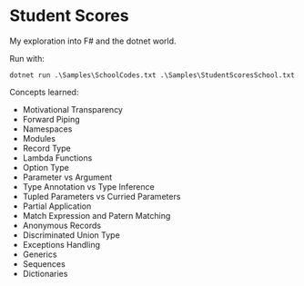 # Student Scores

My exploration into F# and the dotnet world.

Run with:
```
dotnet run .\Samples\SchoolCodes.txt .\Samples\StudentScoresSchool.txt
```

Concepts learned:

- Motivational Transparency
- Forward Piping
- Namespaces
- Modules
- Record Type
- Lambda Functions
- Option Type
- Parameter vs Argument
- Type Annotation vs Type Inference
- Tupled Parameters vs Curried Parameters
- Partial Application
- Match Expression and Patern Matching
- Anonymous Records
- Discriminated Union Type
- Exceptions Handling
- Generics
- Sequences
- Dictionaries
